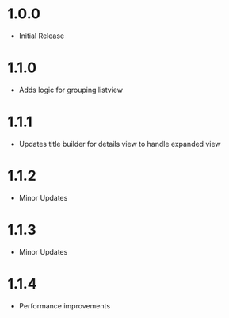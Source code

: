 # 1.0.0
* Initial Release

# 1.1.0
* Adds logic for grouping listview

# 1.1.1
* Updates title builder for details view to handle expanded view

# 1.1.2
* Minor Updates

# 1.1.3
* Minor Updates

# 1.1.4
* Performance improvements
